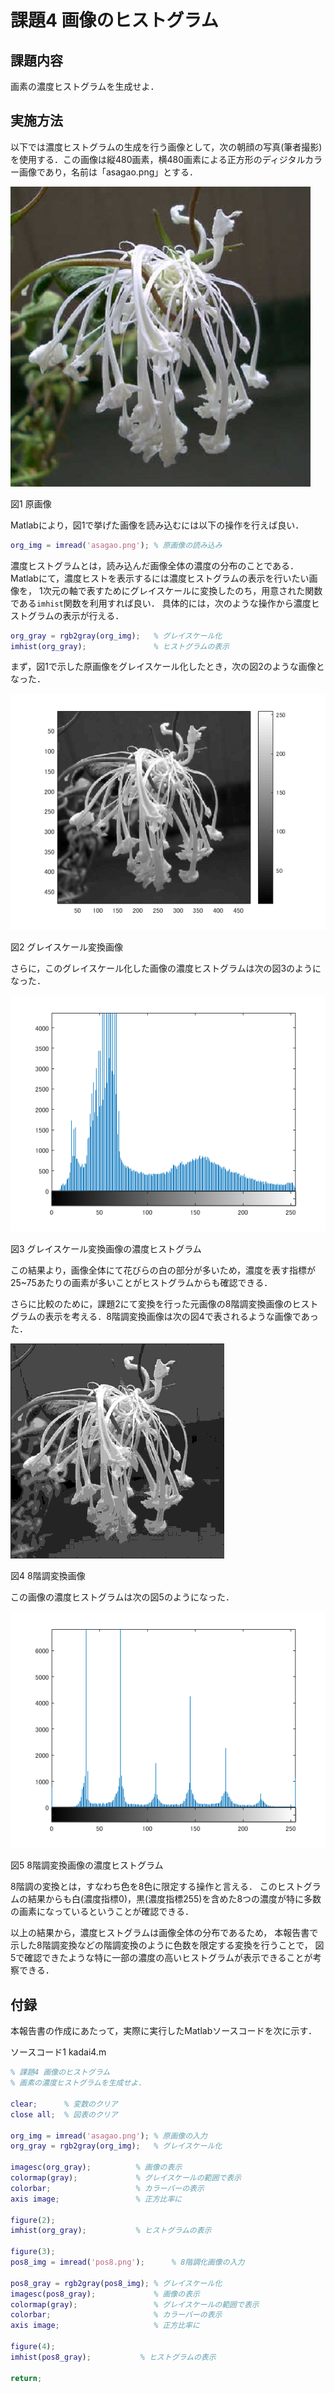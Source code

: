﻿# 課題4 画像のヒストグラム

## 課題内容
画素の濃度ヒストグラムを生成せよ．

## 実施方法

以下では濃度ヒストグラムの生成を行う画像として，次の朝顔の写真(筆者撮影)を使用する．この画像は縦480画素，横480画素による正方形のディジタルカラー画像であり，名前は「asagao.png」とする．

![原画像](https://raw.githubusercontent.com/HackMasegawa/lecture_image_processing/img/img/kadai04/asagao.png)

図1 原画像

Matlabにより，図1で挙げた画像を読み込むには以下の操作を行えば良い．
```matlab
org_img = imread('asagao.png'); % 原画像の読み込み
```

濃度ヒストグラムとは，読み込んだ画像全体の濃度の分布のことである．
Matlabにて，濃度ヒストを表示するには濃度ヒストグラムの表示を行いたい画像を，
1次元の軸で表すためにグレイスケールに変換したのち，用意された関数である`imhist`関数を利用すれば良い．
具体的には，次のような操作から濃度ヒストグラムの表示が行える．
```matlab
org_gray = rgb2gray(org_img);   % グレイスケール化
imhist(org_gray);               % ヒストグラムの表示
```

まず，図1で示した原画像をグレイスケール化したとき，次の図2のような画像となった．

![グレイスケール変換画像](https://raw.githubusercontent.com/HackMasegawa/lecture_image_processing/img/img/kadai04/gray.png)

図2 グレイスケール変換画像

さらに，このグレイスケール化した画像の濃度ヒストグラムは次の図3のようになった．

![グレイスケール変換画像の濃度ヒストグラム](https://raw.githubusercontent.com/HackMasegawa/lecture_image_processing/img/img/kadai04/hist_gray.png)

図3 グレイスケール変換画像の濃度ヒストグラム

この結果より，画像全体にて花びらの白の部分が多いため，濃度を表す指標が25~75あたりの画素が多いことがヒストグラムからも確認できる．

さらに比較のために，課題2にて変換を行った元画像の8階調変換画像のヒストグラムの表示を考える．8階調変換画像は次の図4で表されるような画像であった．

![8階調変換画像](https://raw.githubusercontent.com/HackMasegawa/lecture_image_processing/img/img/kadai04/pos8.png)

図4 8階調変換画像

この画像の濃度ヒストグラムは次の図5のようになった．

![8階調変換画像の濃度ヒストグラム](https://raw.githubusercontent.com/HackMasegawa/lecture_image_processing/img/img/kadai04/hist_pos8.png)

図5 8階調変換画像の濃度ヒストグラム

8階調の変換とは，すなわち色を8色に限定する操作と言える．
このヒストグラムの結果からも白(濃度指標0)，黒(濃度指標255)を含めた8つの濃度が特に多数の画素になっているということが確認できる．

以上の結果から，濃度ヒストグラムは画像全体の分布であるため，
本報告書で示した8階調変換などの階調変換のように色数を限定する変換を行うことで，
図5で確認できたような特に一部の濃度の高いヒストグラムが表示できることが考察できる．

## 付録

本報告書の作成にあたって，実際に実行したMatlabソースコードを次に示す．

ソースコード1 kadai4.m
```matlab
% 課題4 画像のヒストグラム
% 画素の濃度ヒストグラムを生成せよ．

clear;      % 変数のクリア
close all;  % 図表のクリア

org_img = imread('asagao.png'); % 原画像の入力
org_gray = rgb2gray(org_img);   % グレイスケール化

imagesc(org_gray);          % 画像の表示
colormap(gray);             % グレイスケールの範囲で表示
colorbar;                   % カラーバーの表示
axis image;                 % 正方比率に

figure(2);
imhist(org_gray);           % ヒストグラムの表示

figure(3);
pos8_img = imread('pos8.png');      % 8階調化画像の入力

pos8_gray = rgb2gray(pos8_img);	% グレイスケール化
imagesc(pos8_gray);             % 画像の表示
colormap(gray);                 % グレイスケールの範囲で表示
colorbar;                       % カラーバーの表示
axis image;                     % 正方比率に

figure(4);
imhist(pos8_gray);           % ヒストグラムの表示

return;
```